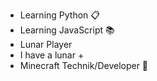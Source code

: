 - Learning Python 📋
- Learning JavaScript 📚
- Lunar Player
- I have a lunar +
- Minecraft Technik/Developer 🔧

<!---
Viphardev/Viphardev is a ✨ special ✨ repository because its `README.md` (this file) appears on your GitHub profile.
You can click the Preview link to take a look at your changes.
--->

